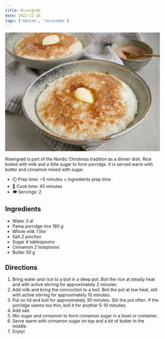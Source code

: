 ```yaml
---
title: Risengrød
date: 2022-11-16
tags: ['danish', 'christmas']
---
```


![risen groed](/recipes/pix/risengroed.webp)

Risengrød is part of the Nordic Christmas tradition as a dinner dish. Rice boiled with milk and a little sugar to form porridge. It is served warm with butter and cinnamon mixed with sugar.

- ⏲️ Prep time: ~5 minutes + ingredients prep time
- 🍳 Cook time: 40 minutes
- 🍽️ Servings: 2

## Ingredients

- Water *3 dl*
- Pama porridge rice *180 g*
- Whole milk *1 liter*
- Salt *2 pinches*
- Sugar *4 tablespoons*
- Cinnamon *2 teaspoons*
- Butter *50 g*

## Directions

1. Bring water and rice to a boil in a deep pot. Boil the rice at steady heat and with active stirring for approximately 2 minutes.
2. Add milk and bring the concoction to a boil. Boil the pot at low heat, still with active stirring for approximately 10 minutes.
3. Put on lid and boil for approximately 30 minutes. Stir the pot often. If the porridge seems too thin, boil it for another 5-10 minutes.
4. Add salt.
5. Mix sugar and cinnamon to form cinnamon sugar in a bowl or container.
6. Serve warm with cinnamon sugar on top and a bit of butter in the middle.
7. Enjoy!
